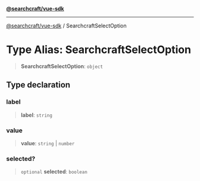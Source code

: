 [**@searchcraft/vue-sdk**](/reference/sdk/js-vue/README.md)

***

[@searchcraft/vue-sdk](/reference/sdk/js-vue/globals.md) / SearchcraftSelectOption

# Type Alias: SearchcraftSelectOption

> **SearchcraftSelectOption**: `object`

## Type declaration

### label

> **label**: `string`

### value

> **value**: `string` \| `number`

### selected?

> `optional` **selected**: `boolean`
